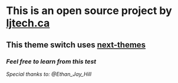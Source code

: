 # This is an open source project by [ljtech.ca](https://ljtech.ca/)

## This theme switch uses [next-themes](https://www.npmjs.com/package/next-themes)

### **_Feel free to learn from this test_**

_Special thanks to:_
_@Ethan_Jay_Hill_
